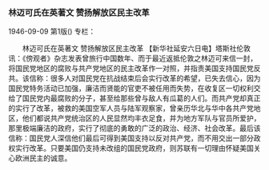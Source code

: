 ### 林迈可氏在英著文  赞扬解放区民主改革

1946-09-09
第1版()
专栏：

　　林迈可氏在英著文
    赞扬解放区民主改革
    【新华社延安六日电】塔斯社伦敦讯：《傍观者》杂志发表曾旅行中国数年、而于最近返抵伦敦之林迈可来信一封，将国民党地区的腐败与共产党地区的民主改革作一对照，并指责美国支持国民党反共。该信称：很多人对国民党在抗战结束后会实行改革的希望，已失去信心，因为国民党特务活动已加强，廉洁而贤能的官吏不被任用而失势，在收复区一切权利交给了国民党内最腐败的分子，甚至给那些曾与敌人有瓜葛的人们。而共产党却真正的实行了改革，被救的美国空军人员与陆军观察家，曾亲历华北与华中各共产党地区，他们都说共产党统治区的人民显然均丰衣足食，并为地方军队与官员所爱护，那里极端廉洁的政府，实行了彻底的勇敢的广泛的政治、经济、社会改革。最后该信称：国民党人深信他们最后可得到美国支持以反对共产党，而不用交出一部分政权实行改革。只要美国仍支持未改组的国民党政府，则苏联有一切理由怀疑美国关心欧洲民主的诚意。
